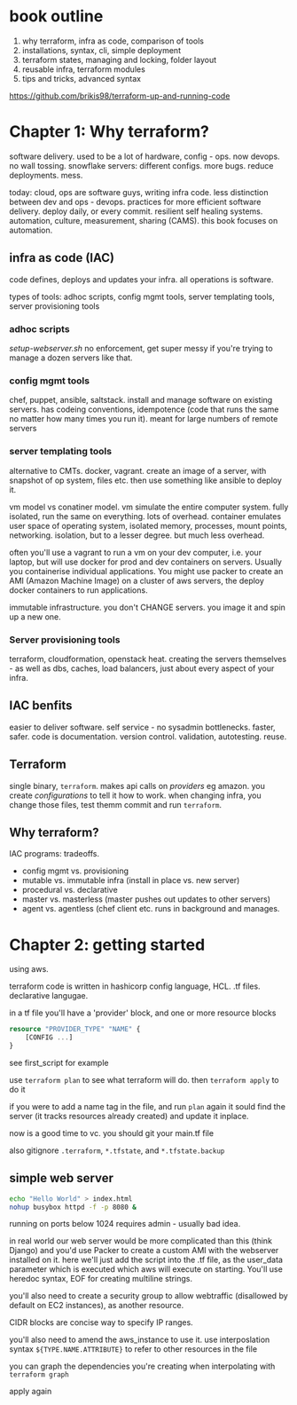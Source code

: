 # book outline

1. why terraform, infra as code, comparison of tools
2. installations, syntax, cli, simple deployment
3. terraform states, managing and locking, folder layout
4. reusable infra, terraform modules
5. tips and tricks, advanced syntax

https://github.com/brikis98/terraform-up-and-running-code

# Chapter 1: Why terraform?

software delivery. used to be a lot of hardware, config - ops. now devops. no wall tossing. snowflake servers: different configs. more bugs. reduce deployments. mess.

today: cloud, ops are software guys, writing infra code. less distinction between dev and ops - devops. practices for more efficient software delivery. deploy daily, or every commit. resilient self healing systems. automation, culture, measurement, sharing (CAMS). this book focuses on automation.

## infra as code (IAC)
code defines, deploys and updates your infra. all operations is software. 

types of tools: adhoc scripts, config mgmt tools, server templating tools, server provisioning tools

### adhoc scripts
_setup-webserver.sh_
no enforcement, get super messy if you're trying to manage a dozen servers like that.

### config mgmt tools
chef, puppet, ansible, saltstack. install and manage software on existing servers. has codeing conventions, idempotence (code that runs the same no matter how many times you run it). meant for large numbers of remote servers

### server templating tools
alternative to CMTs. docker, vagrant. create an image of a server, with snapshot of op system, files etc. then use something like ansible to deploy it.

vm model vs conatiner model. vm simulate the entire computer system. fully isolated, run the same on everything. lots of overhead. container emulates user space of operating system, isolated memory, processes, mount points, networking. isolation, but to a lesser degree. but much less overhead.

often you'll use a vagrant to run a vm on your dev computer, i.e. your laptop, but will use docker for prod and dev containers on servers. Usually you containerise individual applications. You might use packer to create an AMI (Amazon Machine Image) on a cluster of aws servers, the deploy docker containers to run applications.

immutable infrastructure. you don't CHANGE servers. you image it and spin up a new one.

### Server provisioning tools
terraform, cloudformation, openstack heat.
creating the servers themselves - as well as dbs, caches, load balancers, just about every aspect of your infra. 

## IAC benfits
easier to deliver software. self service - no sysadmin bottlenecks. faster, safer. code is documentation. version control. validation, autotesting. reuse.

## Terraform
single binary, `terraform`. makes api calls on _providers_ eg amazon. you create _configurations_ to tell it how to work. when changing infra, you change those files, test themm commit and run `terraform`.

## Why terraform?
IAC programs: tradeoffs.
* config mgmt vs. provisioning
* mutable vs. immutable infra (install in place vs. new server)
* procedural vs. declarative
* master vs. masterless (master pushes out updates to other servers)
* agent vs. agentless (chef client etc. runs in background and manages.

# Chapter 2: getting started
using aws.

terraform code is written in hashicorp config language, HCL. .tf files. declarative langugae.

in a tf file you'll have a 'provider' block, and one or more resource blocks

```tf
resource "PROVIDER_TYPE" "NAME" {
	[CONFIG ...]
}
```
see first_script for example

use `terraform plan` to see what terraform will do. then `terraform apply` to do it

if you were to add a name tag in the file, and run `plan` again it sould find the server (it tracks resources already created) and update it inplace.

now is a good time to vc. you should git your main.tf file

also gitignore `.terraform`, `*.tfstate`, and `*.tfstate.backup`

## simple web server
```sh
echo "Hello World" > index.html
nohup busybox httpd -f -p 8080 &
```

running on ports below 1024 requires admin - usually bad idea.

in real world our web server would be more complicated than this (think Django) and you'd use Packer to create a custom AMI with the webserver installed on it. here we'll just add the script into the .tf file, as the user_data parameter which is executed which aws will execute on starting. You'll use heredoc syntax, EOF for creating multiline strings.

you'll also need to create a security group to allow webtraffic (disallowed by default on EC2 instances), as another resource.

CIDR blocks are  concise way to specify IP ranges.

you'll also need to amend the aws_instance to use it. use interposlation syntax `${TYPE.NAME.ATTRIBUTE}` to refer to other resources in the file

you can graph the dependencies you're creating when interpolating with `terraform graph`

apply again
